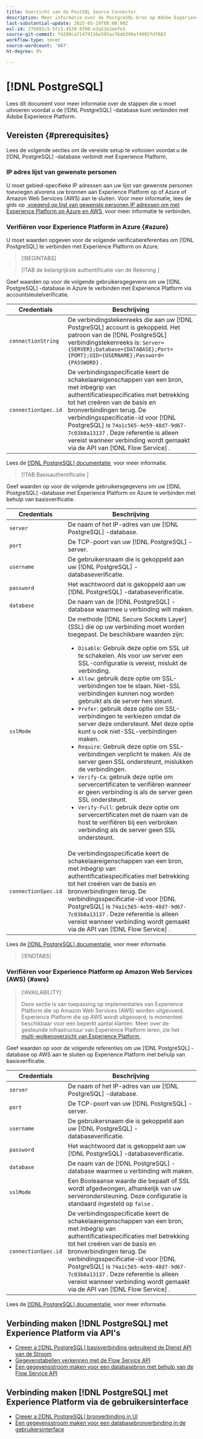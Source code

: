 ```yaml
---
title: Overzicht van de PostSQL Source Connector
description: Meer informatie over de PostgreSQL-bron op Adobe Experience Platform.
last-substantial-update: 2025-05-20T00:00:00Z
exl-id: 27b891c5-5fc5-4539-8f98-e3a53e2eefe3
source-git-commit: f4200ca71479126e585ac76dd399af4092fdf683
workflow-type: tm+mt
source-wordcount: '667'
ht-degree: 0%

---
```


# [!DNL PostgreSQL]

Lees dit document voor meer informatie over de stappen die u moet uitvoeren voordat u de [!DNL PostgreSQL] -database kunt verbinden met Adobe Experience Platform.

## Vereisten {#prerequisites}

Lees de volgende secties om de vereiste setup te voltooien voordat u de [!DNL PostgreSQL] -database verbindt met Experience Platform.

### IP adres lijst van gewenste personen

U moet gebied-specifieke IP adressen aan uw lijst van gewenste personen toevoegen alvorens uw bronnen aan Experience Platform op of Azure of Amazon Web Services (AWS) aan te sluiten. Voor meer informatie, lees de gids op [&#x200B; voegend op lijst van gewenste personen IP adressen om met Experience Platform op Azure en AWS &#x200B;](../../ip-address-allow-list.md) voor meer informatie te verbinden.

### Verifiëren voor Experience Platform in Azure {#azure}

U moet waarden opgeven voor de volgende verificatiereferenties om [!DNL PostgreSQL] te verbinden met Experience Platform on Azure.

>[!BEGINTABS]

>[!TAB  de belangrijkste authentificatie van de Rekening ]

Geef waarden op voor de volgende gebruikersgegevens om uw [!DNL PostgreSQL] -database in Azure te verbinden met Experience Platform via accountsleutelverificatie.

| Credentials | Beschrijving |
| --- | --- |
| `connectionString` | De verbindingstekenreeks die aan uw [!DNL PostgreSQL] account is gekoppeld. Het patroon van de [!DNL PostgreSQL] verbindingstekenreeks is: `Server={SERVER};Database={DATABASE};Port={PORT};UID={USERNAME};Password={PASSWORD}` . |
| `connectionSpec.id` | De verbindingsspecificatie keert de schakelaareigenschappen van een bron, met inbegrip van authentificatiespecificaties met betrekking tot het creëren van de basis en bronverbindingen terug. De verbindingsspecificatie-id voor [!DNL PostgreSQL] is `74a1c565-4e59-48d7-9d67-7c03b8a13137` . Deze referentie is alleen vereist wanneer verbinding wordt gemaakt via de API van [!DNL Flow Service] . |

Lees de [[!DNL PostgreSQL]  documentatie &#x200B;](https://www.postgresql.org/docs/current/) voor meer informatie.

>[!TAB  Basisauthentificatie ]

Geef waarden op voor de volgende gebruikersgegevens om uw [!DNL PostgreSQL] -database met Experience Platform on Azure te verbinden met behulp van basisverificatie.

| Credentials | Beschrijving |
| --- | --- |
| `server` | De naam of het IP-adres van uw [!DNL PostgreSQL] -database. |
| `port` | De TCP-poort van uw [!DNL PostgreSQL] -server. |
| `username` | De gebruikersnaam die is gekoppeld aan uw [!DNL PostgreSQL] -databaseverificatie. |
| `password` | Het wachtwoord dat is gekoppeld aan uw [!DNL PostgreSQL] -databaseverificatie. |
| `database` | De naam van de [!DNL PostgreSQL] -database waarmee u verbinding wilt maken. |
| `sslMode` | De methode [!DNL Secure Sockets Layer] (SSL) die op uw verbinding moet worden toegepast. De beschikbare waarden zijn: <ul><li>`Disable`: Gebruik deze optie om SSL uit te schakelen. Als voor uw server een SSL-configuratie is vereist, mislukt de verbinding.</li><li>`Allow`: gebruik deze optie om SSL-verbindingen toe te staan. Niet-SSL verbindingen kunnen nog worden gebruikt als de server hen steunt.</li><li>`Prefer`: gebruik deze optie om SSL-verbindingen te verkiezen omdat de server deze ondersteunt. Met deze optie kunt u ook niet-SSL-verbindingen maken.</li><li>`Require`: Gebruik deze optie om SSL-verbindingen verplicht te maken. Als de server geen SSL ondersteunt, mislukken de verbindingen.</li><li>`Verify-Ca`: gebruik deze optie om servercertificaten te verifiëren wanneer er geen verbinding is als de server geen SSL ondersteunt.</li><li>`Verify-Full`: gebruik deze optie om servercertificaten met de naam van de host te verifiëren bij een verbroken verbinding als de server geen SSL ondersteunt.</li></ul> |
| `connectionSpec.id` | De verbindingsspecificatie keert de schakelaareigenschappen van een bron, met inbegrip van authentificatiespecificaties met betrekking tot het creëren van de basis en bronverbindingen terug. De verbindingsspecificatie-id voor [!DNL PostgreSQL] is `74a1c565-4e59-48d7-9d67-7c03b8a13137` . Deze referentie is alleen vereist wanneer verbinding wordt gemaakt via de API van [!DNL Flow Service] . |

Lees de [[!DNL PostgreSQL]  documentatie &#x200B;](https://www.postgresql.org/docs/current/) voor meer informatie.

>[!ENDTABS]

### Verifiëren voor Experience Platform op Amazon Web Services (AWS) {#aws}

>[!AVAILABILITY]
>
>Deze sectie is van toepassing op implementaties van Experience Platform die op Amazon Web Services (AWS) worden uitgevoerd. Experience Platform die op AWS wordt uitgevoerd, is momenteel beschikbaar voor een beperkt aantal klanten. Meer over de gesteunde infrastructuur van Experience Platform leren, zie het [&#x200B; multi-wolkenoverzicht van Experience Platform &#x200B;](../../../landing/multi-cloud.md).

Geef waarden op voor de volgende referenties om uw [!DNL PostgreSQL] -database op AWS aan te sluiten op Experience Platform met behulp van basisverificatie.

| Credentials | Beschrijving |
| --- | --- |
| `server` | De naam of het IP-adres van uw [!DNL PostgreSQL] -database. |
| `port` | De TCP-poort van uw [!DNL PostgreSQL] -server. |
| `username` | De gebruikersnaam die is gekoppeld aan uw [!DNL PostgreSQL] -databaseverificatie. |
| `password` | Het wachtwoord dat is gekoppeld aan uw [!DNL PostgreSQL] -databaseverificatie. |
| `database` | De naam van de [!DNL PostgreSQL] -database waarmee u verbinding wilt maken. |
| `sslMode` | Een Booleaanse waarde die bepaalt of SSL wordt afgedwongen, afhankelijk van uw serverondersteuning. Deze configuratie is standaard ingesteld op `false` . |
| `connectionSpec.id` | De verbindingsspecificatie keert de schakelaareigenschappen van een bron, met inbegrip van authentificatiespecificaties met betrekking tot het creëren van de basis en bronverbindingen terug. De verbindingsspecificatie-id voor [!DNL PostgreSQL] is `74a1c565-4e59-48d7-9d67-7c03b8a13137` . Deze referentie is alleen vereist wanneer verbinding wordt gemaakt via de API van [!DNL Flow Service] . |

Lees de [[!DNL PostgreSQL]  documentatie &#x200B;](https://www.postgresql.org/docs/current/) voor meer informatie.

## Verbinding maken [!DNL PostgreSQL] met Experience Platform via API&#39;s

* [Creeer a [!DNL PostgreSQL]  basisverbinding gebruikend de Dienst API van de Stroom](../../tutorials/api/create/databases/postgres.md)
* [Gegevenstabellen verkennen met de Flow Service API](../../tutorials/api/explore/tabular.md)
* [Een gegevensstroom maken voor een databasebron met behulp van de Flow Service API](../../tutorials/api/collect/database-nosql.md)

## Verbinding maken [!DNL PostgreSQL] met Experience Platform via de gebruikersinterface

* [Creeer a [!DNL PostgreSQL]  bronverbinding in UI](../../tutorials/ui/create/databases/postgres.md)
* [Een gegevensstroom maken voor een databasebronverbinding in de gebruikersinterface](../../tutorials/ui/dataflow/databases.md)
